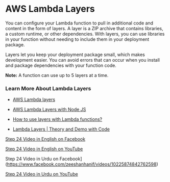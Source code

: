 # AWS Lambda Layers
You can configure your Lambda function to pull in additional code and content in the form of layers. A layer is a ZIP archive that contains libraries, a custom runtime, or other dependencies. With layers, you can use libraries in your function without needing to include them in your deployment package.

Layers let you keep your deployment package small, which makes development easier. You can avoid errors that can occur when you install and package dependencies with your function code. 

**Note:**
A function can use up to 5 layers at a time. 

### Learn More About Lambda Layers
- [AWS Lambda layers](https://docs.aws.amazon.com/lambda/latest/dg/configuration-layers.html "AWS Lambda layers")

- [AWS Lambda Layers with Node JS](https://www.youtube.com/watch?v=-r4GJlkdJo0 "AWS Lambda Layers with Node JS")

- [How to use layers with Lambda functions?](https://www.youtube.com/watch?v=i12H4cUFudU "How to use layers with Lambda functions?")

- [Lambda Layers | Theory and Demo with Code](https://www.youtube.com/watch?v=stovPJCVXcw "Lambda Layers | Theory and Demo with Code")


[Step 24 Video in English on Facebook](https://www.facebook.com/zeeshanhanif/videos/10225831683963655)

[Step 24 Video in English on YouTube](https://www.youtube.com/watch?v=HrvCZGKI9SE)

Step 24 Video in Urdu on Facebook](https://www.facebook.com/zeeshanhanif/videos/10225874842762598)

[Step 24 Video in Urdu on YouTube]()




